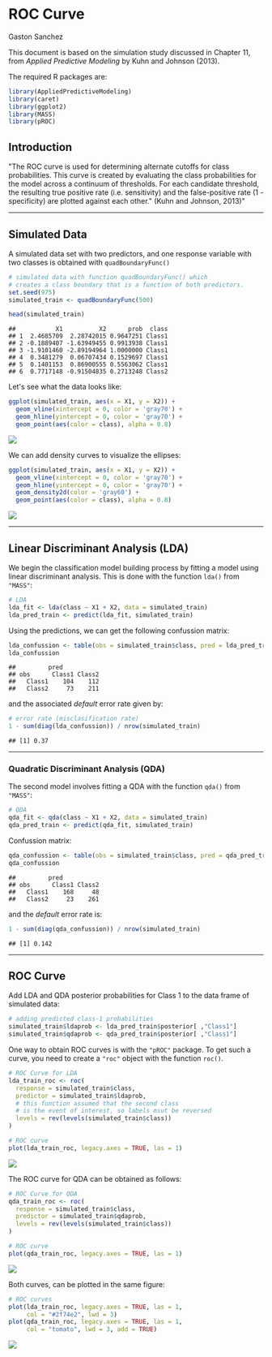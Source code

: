 ROC Curve
================
Gaston Sanchez

This document is based on the simulation study discussed in Chapter 11, from *Applied Predictive Modeling* by Kuhn and Johnson (2013).

The required R packages are:

``` r
library(AppliedPredictiveModeling)
library(caret)
library(ggplot2)
library(MASS)
library(pROC)
```

Introduction
------------

"The ROC curve is used for determining alternate cutoffs for class probabilities. This curve is created by evaluating the class probabilities for the model across a continuum of thresholds. For each candidate threshold, the resulting true positive rate (i.e. sensitivity) and the false-positive rate (1 - specificity) are plotted against each other." (Kuhn and Johnson, 2013)"

------------------------------------------------------------------------

Simulated Data
--------------

A simulated data set with two predictors, and one response variable with two classes is obtained with `quadBoundaryFunc()`

``` r
# simulated data with function quadBoundaryFunc() which
# creates a class boundary that is a function of both predictors. 
set.seed(975)
simulated_train <- quadBoundaryFunc(500)

head(simulated_train)
```

    ##           X1          X2      prob  class
    ## 1  2.4685709  2.28742015 0.9647251 Class1
    ## 2 -0.1889407 -1.63949455 0.9913938 Class1
    ## 3 -1.9101460 -2.89194964 1.0000000 Class1
    ## 4  0.3481279  0.06707434 0.1529697 Class1
    ## 5  0.1401153  0.86900555 0.5563062 Class1
    ## 6  0.7717148 -0.91504835 0.2713248 Class2

Let's see what the data looks like:

``` r
ggplot(simulated_train, aes(x = X1, y = X2)) + 
  geom_vline(xintercept = 0, color = 'gray70') + 
  geom_hline(yintercept = 0, color = 'gray70') +
  geom_point(aes(color = class), alpha = 0.8)
```

<img src="roc-curve-apm_files/figure-markdown_github/scatter1-1.png" style="display: block; margin: auto;" />

We can add density curves to visualize the ellipses:

``` r
ggplot(simulated_train, aes(x = X1, y = X2)) + 
  geom_vline(xintercept = 0, color = 'gray70') + 
  geom_hline(yintercept = 0, color = 'gray70') +
  geom_density2d(color = 'gray60') +
  geom_point(aes(color = class), alpha = 0.8)
```

<img src="roc-curve-apm_files/figure-markdown_github/scatter2, -1.png" style="display: block; margin: auto;" />

------------------------------------------------------------------------

Linear Discriminant Analysis (LDA)
----------------------------------

We begin the classification model building process by fitting a model using linear discriminant analysis. This is done with the function `lda()` from `"MASS"`:

``` r
# LDA
lda_fit <- lda(class ~ X1 + X2, data = simulated_train)
lda_pred_train <- predict(lda_fit, simulated_train)
```

Using the predictions, we can get the following confussion matrix:

``` r
lda_confussion <- table(obs = simulated_train$class, pred = lda_pred_train$class)
lda_confussion
```

    ##         pred
    ## obs      Class1 Class2
    ##   Class1    104    112
    ##   Class2     73    211

and the associated *default* error rate given by:

``` r
# error rate (misclasification rate)
1 - sum(diag(lda_confussion)) / nrow(simulated_train)
```

    ## [1] 0.37

------------------------------------------------------------------------

### Quadratic Discriminant Analysis (QDA)

The second model involves fitting a QDA with the function `qda()` from `"MASS"`:

``` r
# QDA
qda_fit <- qda(class ~ X1 + X2, data = simulated_train)
qda_pred_train <- predict(qda_fit, simulated_train)
```

Confussion matrix:

``` r
qda_confussion <- table(obs = simulated_train$class, pred = qda_pred_train$class)
qda_confussion
```

    ##         pred
    ## obs      Class1 Class2
    ##   Class1    168     48
    ##   Class2     23    261

and the *default* error rate is:

``` r
1 - sum(diag(qda_confussion)) / nrow(simulated_train)
```

    ## [1] 0.142

------------------------------------------------------------------------

ROC Curve
---------

Add LDA and QDA posterior probabilities for Class 1 to the data frame of simulated data:

``` r
# adding predicted class-1 probabilities
simulated_train$ldaprob <- lda_pred_train$posterior[ ,"Class1"]
simulated_train$qdaprob <- qda_pred_train$posterior[ ,"Class1"]
```

One way to obtain ROC curves is with the `"pROC"` package. To get such a curve, you need to create a `"roc"` object with the function `roc()`.

``` r
# ROC Curve for LDA
lda_train_roc <- roc(
  response = simulated_train$class,
  predictor = simulated_train$ldaprob,
  # this function assumed that the second class
  # is the event of interest, so labels msut be reversed
  levels = rev(levels(simulated_train$class))
)

# ROC curve
plot(lda_train_roc, legacy.axes = TRUE, las = 1)
```

![](roc-curve-apm_files/figure-markdown_github/lda_roc-1.png)

The ROC curve for QDA can be obtained as follows:

``` r
# ROC Curve for QDA
qda_train_roc <- roc(
  response = simulated_train$class,
  predictor = simulated_train$qdaprob,
  levels = rev(levels(simulated_train$class))
)

# ROC curve
plot(qda_train_roc, legacy.axes = TRUE, las = 1)
```

![](roc-curve-apm_files/figure-markdown_github/qda_roc-1.png)

Both curves, can be plotted in the same figure:

``` r
# ROC curves
plot(lda_train_roc, legacy.axes = TRUE, las = 1, 
     col = "#2f74e2", lwd = 3)
plot(qda_train_roc, legacy.axes = TRUE, las = 1, 
     col = "tomato", lwd = 3, add = TRUE)
```

![](roc-curve-apm_files/figure-markdown_github/lda_qda_curves-1.png)
